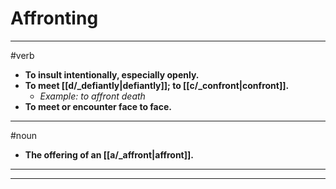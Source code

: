 # Affronting
---
#verb
- **To insult intentionally, especially openly.**
- **To meet [[d/_defiantly|defiantly]]; to [[c/_confront|confront]].**
	- _Example: to affront death_
- **To meet or encounter face to face.**
---
#noun
- **The offering of an [[a/_affront|affront]].**
---
---
